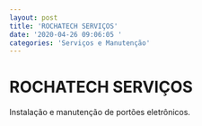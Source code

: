 ```yaml
---
layout: post
title: 'ROCHATECH SERVIÇOS'
date: '2020-04-26 09:06:05 '
categories: 'Serviços e Manutenção'
---
```


# ROCHATECH SERVIÇOS

Instalação e manutenção de portões eletrônicos.
